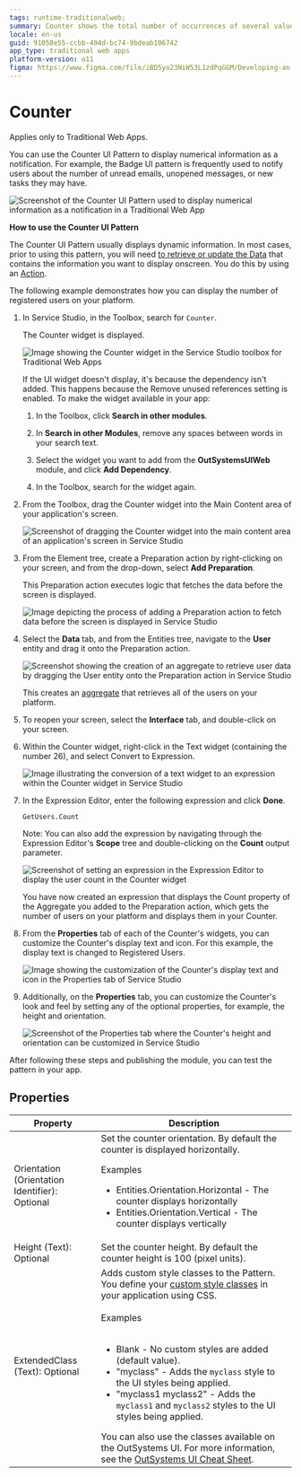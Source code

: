 ```yaml
---
tags: runtime-traditionalweb; 
summary: Counter shows the total number of occurrences of several values regarding a single topic.
locale: en-us
guid: 91058e55-ccbb-494d-bc74-9bdeab106742
app_type: traditional web apps
platform-version: o11
figma: https://www.figma.com/file/iBD5yo23NiW53L1zdPqGGM/Developing-an-Application?type=design&node-id=243%3A10&mode=design&t=u4ANW5BJS7Flsdmg-1
---
```


# Counter

<div class="info" markdown="1">

Applies only to Traditional Web Apps.

</div>

You can use the Counter UI Pattern to display numerical information as a notification. For example, the Badge UI pattern is frequently used to notify users about the number of unread emails, unopened messages, or new tasks they may have.

![Screenshot of the Counter UI Pattern used to display numerical information as a notification in a Traditional Web App](images/counter-14-ss.png "Counter UI Pattern Example")

**How to use the Counter UI Pattern**

The Counter UI Pattern usually displays dynamic information. In most cases, prior to using this pattern, you will need [to retrieve or update the Data](../../../../../develop/data/intro.md) that contains the information you want to display onscreen. You do this by using an [Action](../../../../../develop/logic/action-web.md).

The following example demonstrates how you can display the number of registered users on your platform.

1. In Service Studio, in the Toolbox, search for `Counter`.

    The Counter widget is displayed.

    ![Image showing the Counter widget in the Service Studio toolbox for Traditional Web Apps](images/counter-7-ss.png "Counter Widget in Service Studio")

    If the UI widget doesn't display, it's because the dependency isn't added. This happens because the Remove unused references setting is enabled. To make the widget available in your app:

    1. In the Toolbox, click **Search in other modules**.

    1. In **Search in other Modules**, remove any spaces between words in your search text.
    
    1. Select the widget you want to add from the **OutSystemsUIWeb** module, and click **Add Dependency**. 
    
    1. In the Toolbox, search for the widget again.

1. From the Toolbox, drag the Counter widget into the Main Content area of your application's screen.

    ![Screenshot of dragging the Counter widget into the main content area of an application's screen in Service Studio](images/counter-9-ss.png "Dragging Counter Widget into Main Content Area")

1. From the Element tree, create a Preparation action by right-clicking on your screen, and from the drop-down, select **Add Preparation**.

    This Preparation action executes logic that fetches the data before the screen is displayed.

    ![Image depicting the process of adding a Preparation action to fetch data before the screen is displayed in Service Studio](images/counter-8-ss.png "Adding Preparation Action")

1. Select the **Data** tab, and from the Entities tree, navigate to the **User** entity and drag it onto the Preparation action.

    ![Screenshot showing the creation of an aggregate to retrieve user data by dragging the User entity onto the Preparation action in Service Studio](images/counter-10-ss.png "Creating an Aggregate for User Entity")

    This creates an [aggregate](https://success.outsystems.com/Documentation/11/Reference/OutSystems_Language/Data/Handling_Data/Queries/Aggregate) that retrieves all of the users on your platform.

1. To reopen your screen, select the **Interface** tab, and double-click on your screen.

1. Within the Counter widget, right-click in the Text widget (containing the number 26), and select Convert to Expression.

    ![Image illustrating the conversion of a text widget to an expression within the Counter widget in Service Studio](images/counter-11-ss.png "Converting Text Widget to Expression")

1. In the Expression Editor, enter the following expression and click **Done**.

    `GetUsers.Count`

    Note: You can also add the expression by navigating through the Expression Editor's **Scope** tree and double-clicking on the **Count** output parameter.

   ![Screenshot of setting an expression in the Expression Editor to display the user count in the Counter widget](images/counter-12-ss.png "Setting the Expression to Display User Count")

   You have now created an expression that displays the Count property of the Aggregate you added to the Preparation action, which gets the number of users on your platform and displays them in your Counter.

1. From the **Properties** tab of each of the Counter's widgets, you can customize the Counter's display text and icon. For this example, the display text is changed to Registered Users.

      ![Image showing the customization of the Counter's display text and icon in the Properties tab of Service Studio](images/counter-13-ss.png "Customizing Counter Display Text and Icon")

1. Additionally, on the **Properties** tab, you can customize the Counter's look and feel by setting any of the optional properties, for example, the height and orientation.

      ![Screenshot of the Properties tab where the Counter's height and orientation can be customized in Service Studio](images/counter-3-ss.png "Customizing Counter's Look and Feel")

After following these steps and publishing the module, you can test the pattern in your app.

## Properties

| Property                                       | Description                                                                                                                                                                                                                                                                                                                                                                                                                                                                                                                                                                                                                        |
|------------------------------------------------|------------------------------------------------------------------------------------------------------------------------------------------------------------------------------------------------------------------------------------------------------------------------------------------------------------------------------------------------------------------------------------------------------------------------------------------------------------------------------------------------------------------------------------------------------------------------------------------------------------------------------------|
| Orientation (Orientation Identifier): Optional | Set the counter orientation. By default the counter is displayed horizontally. <p> Examples <ul><li>Entities.Orientation.Horizontal - The counter displays horizontally </li><li>Entities.Orientation.Vertical - The counter displays vertically</li></ul></p>                                                                                                                                                                                                                                                                                                                                                                     |
| Height (Text): Optional                        | Set the counter height. By default the counter height is 100 (pixel units).                                                                                                                                                                                                                                                                                                                                                                                                                                                                                                                                                        |
| ExtendedClass (Text): Optional                 | Adds custom style classes to the Pattern. You define your [custom style classes](../../../look-feel/css.md) in your application using CSS.<br/><br/>Examples<br/><br/> <ul><li>Blank - No custom styles are added (default value).</li><li>"myclass" - Adds the ``myclass`` style to the UI styles being applied.</li><li>"myclass1 myclass2" - Adds the ``myclass1`` and ``myclass2`` styles to the UI styles being applied.</li></ul>You can also use the classes available on the OutSystems UI. For more information, see the [OutSystems UI Cheat Sheet](https://outsystemsui.outsystems.com/OutSystemsUIWebsite/CheatSheet). |

